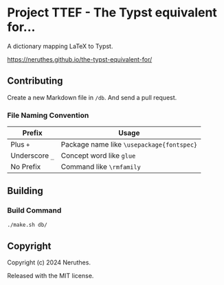 # Project TTEF - The Typst equivalent for...

A dictionary mapping LaTeX to Typst.

https://neruthes.github.io/the-typst-equivalent-for/



## Contributing

Create a new Markdown file in `/db`. And send a pull request.


### File Naming Convention

| Prefix         | Usage                                     |
| -------------- | ----------------------------------------- |
| Plus `+`       | Package name like `\usepackage{fontspec}` |
| Underscore `_` | Concept word like `glue`                  |
| No Prefix      | Command like `\rmfamily`                  |







## Building

### Build Command

```sh
./make.sh db/
```







## Copyright

Copyright (c) 2024 Neruthes.

Released with the MIT license.
